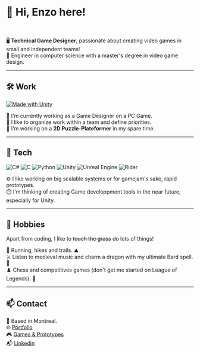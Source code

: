 # 👋 Hi, Enzo here!  
<br>  

🖥️ **Technical Game Designer**, passionate about creating video games in small and independent teams!     
📜 Engineer in computer science with a master's degree in video game design.  

---

## 🛠️ Work
[![Made with Unity](https://img.shields.io/badge/Made%20with-Unity-57b9d3.svg?style=for-the-badge&logo=unity)](https://unity3d.com)

🎯 I'm currently working as a Game Designer on a PC Game.      
📅 I like to organize work within a team and define priorities.   
🌱 I'm working on a **2D Puzzle-Plateformer** in my spare time.    


---

## 📡 Tech

![C#](https://img.shields.io/badge/C%23-239120?style=for-the-badge&logo=c-sharp&logoColor=white) ![C](https://img.shields.io/badge/C-00599C?style=for-the-badge&logo=c&logoColor=white) ![Python](https://img.shields.io/badge/Python-3776AB?style=for-the-badge&logo=python&logoColor=white) ![Unity](https://img.shields.io/badge/Unity-100000?style=for-the-badge&logo=unity&logoColor=white) ![Unreal Engine](https://img.shields.io/badge/-Unreal%20Engine-313131?style=for-the-badge&logo=unreal-engine&logoColor=white) ![Rider](https://img.shields.io/badge/Rider-000000?style=for-the-badge&logo=Rider&logoColor=white)  


⚙️ I like working on big scalable systems or for gamejam's sake, rapid prototypes.  
⏱️ I'm thinking of creating Game developpment tools in the near future, especially for Unity.


---

## 📌 Hobbies  

Apart from coding, I like to <s>touch the grass</s> do lots of things!  <br>


🏃 Running, hikes and trails. ⛰️  
⚔️ Listen to medieval music and charm a dragon with my ultimate Bard spell. 🎺  
♟️ Chess and competitives games (don't get me started on League of Legends). 🥇  

---

## 📫 Contact  

  
📍 Based in Montreal.   
🌐 [Portfolio](https://www.enzo-medina.com)    
🎮 [Games & Prototypes](https://zaksley.itch.io/)  
📬 [Linkedin](https://www.linkedin.com/in/medina-enzo/)
